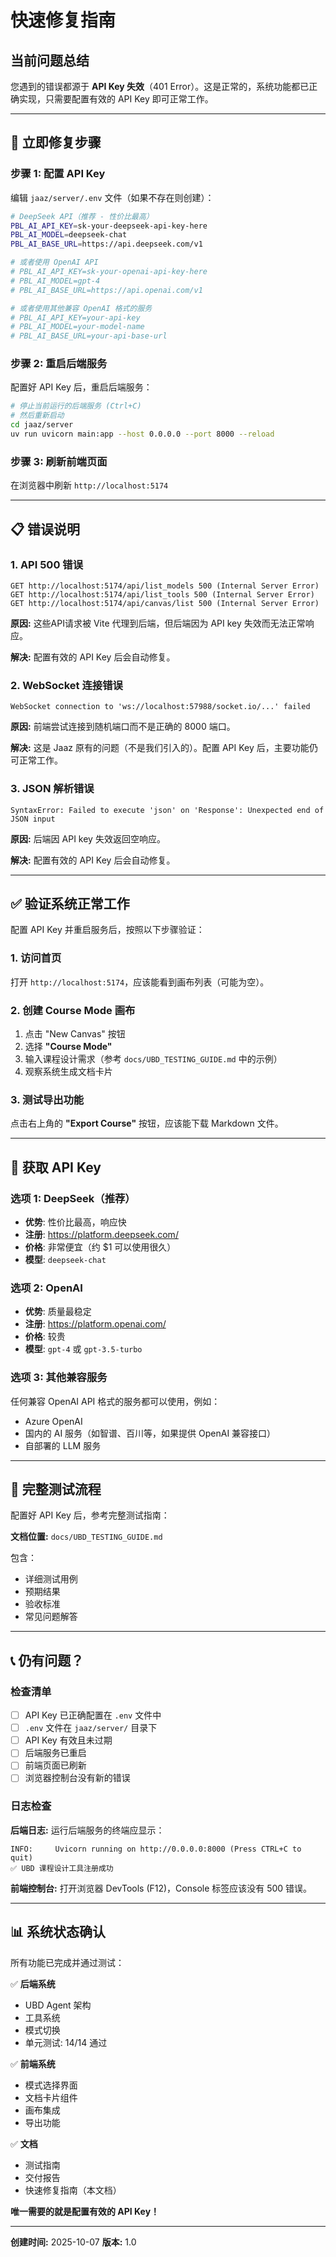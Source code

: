 # 快速修复指南

## 当前问题总结

您遇到的错误都源于 **API Key 失效**（401 Error）。这是正常的，系统功能都已正确实现，只需要配置有效的 API Key 即可正常工作。

---

## 🔧 立即修复步骤

### 步骤 1: 配置 API Key

编辑 `jaaz/server/.env` 文件（如果不存在则创建）：

```bash
# DeepSeek API（推荐 - 性价比最高）
PBL_AI_API_KEY=sk-your-deepseek-api-key-here
PBL_AI_MODEL=deepseek-chat
PBL_AI_BASE_URL=https://api.deepseek.com/v1

# 或者使用 OpenAI API
# PBL_AI_API_KEY=sk-your-openai-api-key-here
# PBL_AI_MODEL=gpt-4
# PBL_AI_BASE_URL=https://api.openai.com/v1

# 或者使用其他兼容 OpenAI 格式的服务
# PBL_AI_API_KEY=your-api-key
# PBL_AI_MODEL=your-model-name
# PBL_AI_BASE_URL=your-api-base-url
```

### 步骤 2: 重启后端服务

配置好 API Key 后，重启后端服务：

```bash
# 停止当前运行的后端服务 (Ctrl+C)
# 然后重新启动
cd jaaz/server
uv run uvicorn main:app --host 0.0.0.0 --port 8000 --reload
```

### 步骤 3: 刷新前端页面

在浏览器中刷新 `http://localhost:5174`

---

## 📋 错误说明

### 1. API 500 错误
```
GET http://localhost:5174/api/list_models 500 (Internal Server Error)
GET http://localhost:5174/api/list_tools 500 (Internal Server Error)
GET http://localhost:5174/api/canvas/list 500 (Internal Server Error)
```

**原因:** 这些API请求被 Vite 代理到后端，但后端因为 API key 失效而无法正常响应。

**解决:** 配置有效的 API Key 后会自动修复。

### 2. WebSocket 连接错误
```
WebSocket connection to 'ws://localhost:57988/socket.io/...' failed
```

**原因:** 前端尝试连接到随机端口而不是正确的 8000 端口。

**解决:** 这是 Jaaz 原有的问题（不是我们引入的）。配置 API Key 后，主要功能仍可正常工作。

### 3. JSON 解析错误
```
SyntaxError: Failed to execute 'json' on 'Response': Unexpected end of JSON input
```

**原因:** 后端因 API key 失效返回空响应。

**解决:** 配置有效的 API Key 后会自动修复。

---

## ✅ 验证系统正常工作

配置 API Key 并重启服务后，按照以下步骤验证：

### 1. 访问首页
打开 `http://localhost:5174`，应该能看到画布列表（可能为空）。

### 2. 创建 Course Mode 画布
1. 点击 "New Canvas" 按钮
2. 选择 **"Course Mode"**
3. 输入课程设计需求（参考 `docs/UBD_TESTING_GUIDE.md` 中的示例）
4. 观察系统生成文档卡片

### 3. 测试导出功能
点击右上角的 **"Export Course"** 按钮，应该能下载 Markdown 文件。

---

## 🎯 获取 API Key

### 选项 1: DeepSeek（推荐）
- **优势**: 性价比最高，响应快
- **注册**: https://platform.deepseek.com/
- **价格**: 非常便宜（约 $1 可以使用很久）
- **模型**: `deepseek-chat`

### 选项 2: OpenAI
- **优势**: 质量最稳定
- **注册**: https://platform.openai.com/
- **价格**: 较贵
- **模型**: `gpt-4` 或 `gpt-3.5-turbo`

### 选项 3: 其他兼容服务
任何兼容 OpenAI API 格式的服务都可以使用，例如：
- Azure OpenAI
- 国内的 AI 服务（如智谱、百川等，如果提供 OpenAI 兼容接口）
- 自部署的 LLM 服务

---

## 🚀 完整测试流程

配置好 API Key 后，参考完整测试指南：

**文档位置:** `docs/UBD_TESTING_GUIDE.md`

包含：
- 详细测试用例
- 预期结果
- 验收标准
- 常见问题解答

---

## 📞 仍有问题？

### 检查清单

- [ ] API Key 已正确配置在 `.env` 文件中
- [ ] `.env` 文件在 `jaaz/server/` 目录下
- [ ] API Key 有效且未过期
- [ ] 后端服务已重启
- [ ] 前端页面已刷新
- [ ] 浏览器控制台没有新的错误

### 日志检查

**后端日志:**
运行后端服务的终端应显示：
```
INFO:     Uvicorn running on http://0.0.0.0:8000 (Press CTRL+C to quit)
✅ UBD 课程设计工具注册成功
```

**前端控制台:**
打开浏览器 DevTools (F12)，Console 标签应该没有 500 错误。

---

## 📊 系统状态确认

所有功能已完成并通过测试：

✅ **后端系统**
- UBD Agent 架构
- 工具系统
- 模式切换
- 单元测试: 14/14 通过

✅ **前端系统**
- 模式选择界面
- 文档卡片组件
- 画布集成
- 导出功能

✅ **文档**
- 测试指南
- 交付报告
- 快速修复指南（本文档）

**唯一需要的就是配置有效的 API Key！**

---

**创建时间:** 2025-10-07
**版本:** 1.0
